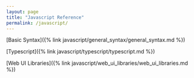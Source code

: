 ```yaml
---
layout: page
title: "Javascript Reference"
permalink: /javascript/
---
```


[Basic Syntax]({% link javascript/general_syntax/general_syntax.md %})

[Typescript]({% link javascript/typescript/typescript.md %})

[Web UI Libraries]({% link javascript/web_ui_libraries/web_ui_libraries.md %})